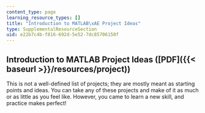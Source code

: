 ```yaml
---
content_type: page
learning_resource_types: []
title: "Introduction to MATLAB\xAE Project Ideas"
type: SupplementalResourceSection
uid: e22b7c4b-f816-692d-5e52-7dc85706150f
---
```


Introduction to MATLAB Project Ideas ([PDF]({{< baseurl >}}/resources/project))
-------------------------------------------------------------------------------

This is not a well-defined list of projects; they are mostly meant as starting points and ideas. You can take any of these projects and make of it as much or as little as you feel like. However, you came to learn a new skill, and practice makes perfect!